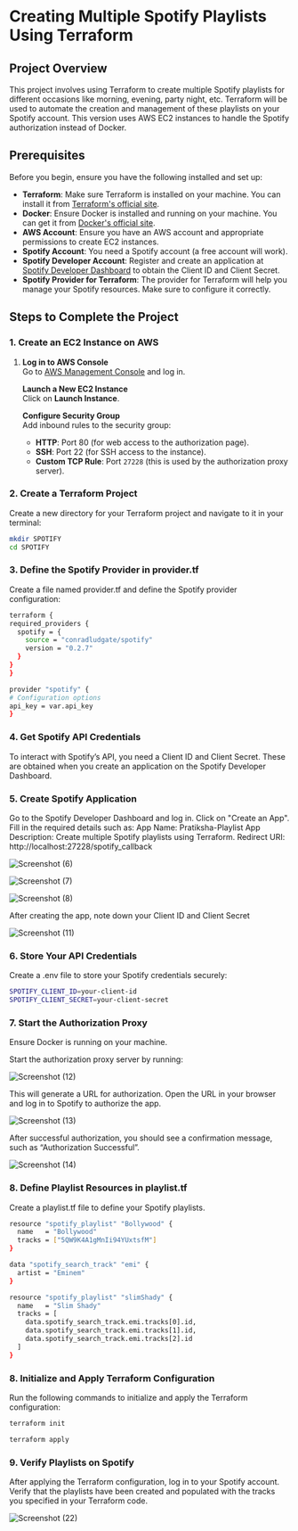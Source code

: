 # Creating Multiple Spotify Playlists Using Terraform

## Project Overview
This project involves using Terraform to create multiple Spotify playlists for different occasions like morning, evening, party night, etc. Terraform will be used to automate the creation and management of these playlists on your Spotify account. This version uses AWS EC2 instances to handle the Spotify authorization instead of Docker.

## Prerequisites
Before you begin, ensure you have the following installed and set up:

- **Terraform**: Make sure Terraform is installed on your machine. You can install it from [Terraform's official site](https://www.terraform.io/downloads).
- **Docker**: Ensure Docker is installed and running on your machine. You can get it from [Docker's official site](https://www.docker.com/get-started).
- **AWS Account**: Ensure you have an AWS account and appropriate permissions to create EC2 instances.
- **Spotify Account**: You need a Spotify account (a free account will work).
- **Spotify Developer Account**: Register and create an application at [Spotify Developer Dashboard](https://developer.spotify.com/dashboard/applications) to obtain the Client ID and Client Secret.
- **Spotify Provider for Terraform**: The provider for Terraform will help you manage your Spotify resources. Make sure to configure it correctly.

## Steps to Complete the Project

### 1. Create an EC2 Instance on AWS
1. **Log in to AWS Console**  
   Go to [AWS Management Console](https://aws.amazon.com/console/) and log in.
   
   **Launch a New EC2 Instance**  
   Click on **Launch Instance**.

   **Configure Security Group**  
   Add inbound rules to the security group:
   - **HTTP**: Port 80 (for web access to the authorization page).
   - **SSH**: Port 22 (for SSH access to the instance).
   - **Custom TCP Rule**: Port `27228` (this is used by the authorization proxy server).

### 2. Create a Terraform Project
Create a new directory for your Terraform project and navigate to it in your terminal:
  ```bash
  mkdir SPOTIFY
  cd SPOTIFY
```
### 3. Define the Spotify Provider in provider.tf
Create a file named provider.tf and define the Spotify provider configuration:
  ```bash
terraform {
  required_providers {
    spotify = {
      source = "conradludgate/spotify"
      version = "0.2.7"
    }
  }
}

provider "spotify" {
  # Configuration options
  api_key = var.api_key
}
  ```

### 4. Get Spotify API Credentials
To interact with Spotify’s API, you need a Client ID and Client Secret. These are obtained when you create an application on the Spotify Developer Dashboard.

### 5. Create Spotify Application
Go to the Spotify Developer Dashboard and log in.
Click on "Create an App".
Fill in the required details such as:
App Name: Pratiksha-Playlist
App Description: Create multiple Spotify playlists using Terraform.
Redirect URI: http://localhost:27228/spotify_callback

![Screenshot (6)](https://github.com/user-attachments/assets/cd39a813-d0a0-4e2d-93c9-211279afda4d)

![Screenshot (7)](https://github.com/user-attachments/assets/d938dd7a-b6d9-4ad7-945b-fd76f8f05a1c)

![Screenshot (8)](https://github.com/user-attachments/assets/544ed269-8645-4ce1-8865-9e639732b8e1)

After creating the app, note down your Client ID and Client Secret

![Screenshot (11)](https://github.com/user-attachments/assets/fd050caa-b7d1-4682-8a9c-1bf9582da285)


### 6. Store Your API Credentials
Create a .env file to store your Spotify credentials securely:
```bash
SPOTIFY_CLIENT_ID=your-client-id
SPOTIFY_CLIENT_SECRET=your-client-secret
 ```

### 7. Start the Authorization Proxy
Ensure Docker is running on your machine.

Start the authorization proxy server by running:

![Screenshot (12)](https://github.com/user-attachments/assets/0fd020da-071b-407d-8600-0d0f1e0a2d2a)

This will generate a URL for authorization. Open the URL in your browser and log in to Spotify to authorize the app.

![Screenshot (13)](https://github.com/user-attachments/assets/b17c9524-db08-476b-a5a7-d8850ff9d39e)


After successful authorization, you should see a confirmation message, such as “Authorization Successful”.

![Screenshot (14)](https://github.com/user-attachments/assets/57d3ad7a-d570-4e8d-9b5a-74936c3cb87d)

### 8. Define Playlist Resources in playlist.tf
Create a playlist.tf file to define your Spotify playlists.
``` bash
resource "spotify_playlist" "Bollywood" {
  name   = "Bollywood"
  tracks = ["5QW9K4A1gMnIi94YUxtsfM"]
}

data "spotify_search_track" "emi" {
  artist = "Eminem"
}

resource "spotify_playlist" "slimShady" {
  name   = "Slim Shady"
  tracks = [
    data.spotify_search_track.emi.tracks[0].id,
    data.spotify_search_track.emi.tracks[1].id,
    data.spotify_search_track.emi.tracks[2].id
  ]
}
```

### 8. Initialize and Apply Terraform Configuration
Run the following commands to initialize and apply the Terraform configuration:
``` bash
terraform init
```
``` bash
terraform apply
```


###  9. Verify Playlists on Spotify
After applying the Terraform configuration, log in to your Spotify account.
Verify that the playlists have been created and populated with the tracks you specified in your Terraform code.

![Screenshot (22)](https://github.com/user-attachments/assets/ca1c1931-8536-4903-aa21-1585966b44f1)







